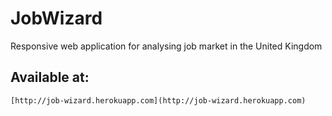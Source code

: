 # JobWizard

Responsive web application for analysing job market in the United Kingdom

## Available at:



```
[http://job-wizard.herokuapp.com](http://job-wizard.herokuapp.com)
```
